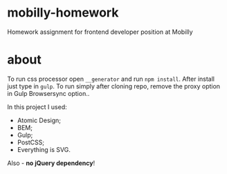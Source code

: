 # mobilly-homework
Homework assignment for frontend developer position at Mobilly

# about
To run css processor open `__generator` and run `npm install`. After install just type in `gulp`. To run simply after cloning repo, remove the proxy option in Gulp Browsersync option.. 

In this project I used:
* Atomic Design;
* BEM;
* Gulp;
* PostCSS;
* Everything is SVG.

Also - **no jQuery dependency**!
